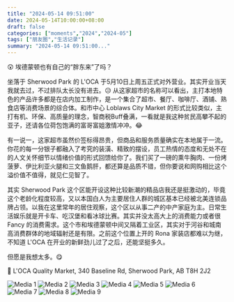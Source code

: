 ```yaml
---
title: "2024-05-14 09:51:00"
date: 2024-05-14T10:00:00+08:00
draft: false
categories: ["moments","2024","2024-05"]
tags: ["朋友圈","生活记录"]
summary: "2024-05-14 09:51:00..."
---
```


😲 埃德蒙顿也有自己的“胖东来”了吗？

坐落于 Sherwood Park 的 L'OCA 于5月10日上周五正式对外营业。其实开业当天我就去过，不过排队太长没有进去。😥 从这家超市的名称可以看出，主打本地特色的产品许多都是在店内加工制作，是一个集合了超市、餐厅、咖啡厅、酒铺、熟食店等消费场景的综合体。和市中心 Loblaws City Market 的形式比较类似，主打有机、环保、高质量的理念，智商税Buff叠满，一看就是我这种贫民高攀不起的亚子，还请各位荷包饱满的富哥富姐激情冲冲。😂

有一说一，这家超市虽然价签标得昂贵，但商品和服务质量确实在本地属于一流。你花的每一分银子都融入了考究的装潢、精致的摆设，员工热情的态度和无处不在的人文关怀细节以情绪价值的形式回馈给你了。我们买了一磅的熏牛胸肉、一份烤菠萝、伊比利亚火腿和三文鱼鹅肝，都还算是品质不错，但你要说和网购相比这个溢价值不值得，就见仁见智了。

其实 Sherwood Park 这个区能开设这种比较新潮的精品店我还是挺激动的，毕竟这个老龄化程度较高，又以本国白人为主要居住人群的城区基本已经被北美连锁品牌占领。以我在这里常年的居住观察，这个区以从事二产的中产家庭为主。日常生活娱乐就是开卡车、吃汉堡和看冰球比赛。其实并没太高大上的消费能力或者很 Fancy 的消费需求。这个市和埃德蒙顿中间又隔着工业区，其实对于河谷和城南高消费群体的地域辐射还是有限。之前这个位置上开的 Rona 家装店都难以为继，不知道 L'OCA 在开业的新鲜劲儿过了之后，还能坚挺多久。

但愿是我想太多。😋

📍 L'OCA Quality Market, 340 Baseline Rd, Sherwood Park, AB T8H 2J2

![Media 1](/Moments/photos/2024-05-14/202405140951000.jpg)
![Media 2](/Moments/photos/2024-05-14/202405140951001.jpg)
![Media 3](/Moments/photos/2024-05-14/202405140951002.jpg)
![Media 4](/Moments/photos/2024-05-14/202405140951003.jpg)
![Media 5](/Moments/photos/2024-05-14/202405140951004.jpg)
![Media 6](/Moments/photos/2024-05-14/202405140951005.jpg)
![Media 7](/Moments/photos/2024-05-14/202405140951006.jpg)
![Media 8](/Moments/photos/2024-05-14/202405140951007.jpg)
![Media 9](/Moments/photos/2024-05-14/202405140951008.jpg)

